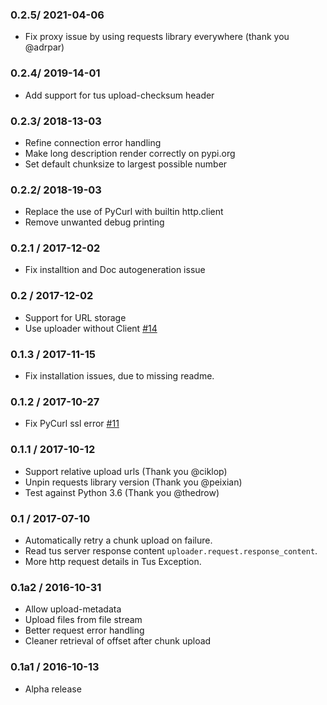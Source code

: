 ### 0.2.5/ 2021-04-06 ###

* Fix proxy issue by using requests library everywhere (thank you @adrpar)

### 0.2.4/ 2019-14-01 ###

* Add support for tus upload-checksum header

### 0.2.3/ 2018-13-03 ###

* Refine connection error handling
* Make long description render correctly on pypi.org
* Set default chunksize to largest possible number 

### 0.2.2/ 2018-19-03 ###

* Replace the use of PyCurl with builtin http.client
* Remove unwanted debug printing

### 0.2.1 / 2017-12-02 ###

* Fix installtion and Doc autogeneration issue

### 0.2 / 2017-12-02 ###

* Support for URL storage
* Use uploader without Client [#14](https://github.com/tus/tus-py-client/issues/14)

### 0.1.3 / 2017-11-15 ###

* Fix installation issues, due to missing readme.

### 0.1.2 / 2017-10-27 ###

* Fix PyCurl ssl error [#11](https://github.com/tus/tus-py-client/issues/11)

### 0.1.1 / 2017-10-12 ###

* Support relative upload urls (Thank you @ciklop)
* Unpin requests library version (Thank you @peixian)
* Test against Python 3.6 (Thank you @thedrow)

### 0.1 / 2017-07-10 ###

* Automatically retry a chunk upload on failure.
* Read tus server response content `uploader.request.response_content`.
* More http request details in Tus Exception.

### 0.1a2 / 2016-10-31 ###

* Allow upload-metadata
* Upload files from file stream
* Better request error handling
* Cleaner retrieval of offset after chunk upload

### 0.1a1 / 2016-10-13 ###

* Alpha release
